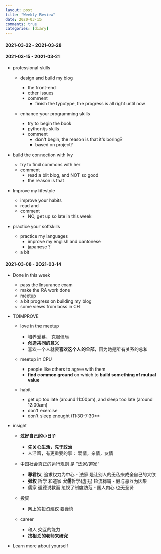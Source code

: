 ```yaml
---
layout: post
title: "Weekly Review"
date: 2020-03-15
comments: true
categories: [diary]
---
```


#### 2021-03-22 - 2021-03-28

#### 2021-03-15 - 2021-03-21
* professional skills
   - design and build my blog
     + the front-end
     + other issues
     + comment
         - finish the typotype, the progress is all right until now

   - enhance your programming skills
     + try to begin the book <lisp in small pieces>
     + python/js skills
     + comment
         - don't begin, the reason is that it's boring?
         - based on project?

* build the connection with Ivy
   - try to find commons with her
   - comment
     + read a blit blog, and NOT so good
     + the reason is that

* Improve my lifestyle
   - improve your habits
   - read <atomic habits> and <mastery>
   - comment
     + NO, get up so late in this week

* practice your softskills
   - practice my languages
     + improve my english and cantonese
     + japanese ?
   - a bit


#### 2021-03-08 -  2021-03-14
  * Done in this week
    - pass the Insurance exam
    - make the RA work done
    - meetup
    - a bit progress on building my blog
    - some views from boss in CH


  * TOIMPROVE
    - love in the meetup
      + 培养爱慕， 克服僵局
      + **创造共同的意义**
      + 喜欢一个人就要**喜欢这个人的全部**，因为她是所有关系的总和

    - meetup in CPU
      + people like others to agree with them
      + **find common ground** on which to **build something of mutual value**

    - habit
      + get up too late (around 11:00pm), and sleep too late (around 12:00am)
      + don't exercise
      + don't sleep enought (11:30-7:30**

  * insight
    - **过好自己的小日子**
      + **先关心生活，先于政治**
      + 人活着，有更重要的事： 爱情，亲情，友情

    - 中国社会真正的运行规则 是 “法家/道家“
      + **尊君权**, 追求权力为中心  - 法家 是让别人的无私来成全自己的大欲
      +  **强权** 哲学 和道家 **犬儒**哲学(虚无) 轮流称霸 - 假与恶互为因果
      + 儒家 道德说教而 忽视了制度防范  - 国人内心 也无圣贤

    - 投资
      + 网上的投资建议 要谨慎

    - career
      + 和人 交互的能力
      + **找相关的老师来研究**

  *  Learn more about yourself
